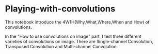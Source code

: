 # Playing-with-convolutions

This notebook introduce the 4W1H(Why,What,Where,When and How) of convolutions.

In the "How to use convolutions on image" part, I test three different varieties of convolutions on image. There are Single-channel Convolution, Transposed Convolution and Multi-channel Convolution.
